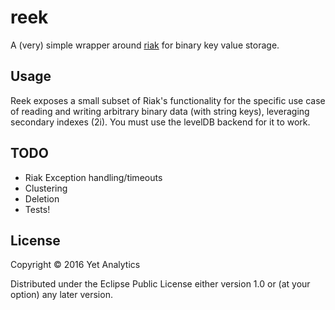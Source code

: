 # reek

A (very) simple wrapper around [riak](https://github.com/basho/riak-java-client) for binary key value storage.

## Usage

Reek exposes a small subset of Riak's functionality for the specific use case of reading and writing arbitrary binary data (with string keys), leveraging secondary indexes (2i). You must use the levelDB backend for it to work.

## TODO
*  Riak Exception handling/timeouts
*  Clustering
*  Deletion
*  Tests!


## License

Copyright © 2016 Yet Analytics

Distributed under the Eclipse Public License either version 1.0 or (at
your option) any later version.
